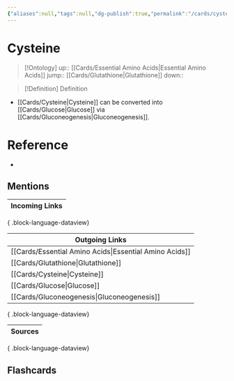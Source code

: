 ```yaml
---
{"aliases":null,"tags":null,"dg-publish":true,"permalink":"/cards/cysteine/","dgPassFrontmatter":true}
---
```


# Cysteine

> [!Ontology]
> up:: [[Cards/Essential Amino Acids\|Essential Amino Acids]]
> jump:: [[Cards/Glutathione\|Glutathione]]
> down:: 

> [!Definition] Definition

- [[Cards/Cysteine\|Cysteine]] can be converted into [[Cards/Glucose\|Glucose]] via [[Cards/Gluconeogenesis\|Gluconeogenesis]].

# Reference

- 

## Mentions

| Incoming Links |
| -------------- |

{ .block-language-dataview}

| Outgoing Links                                            |
| --------------------------------------------------------- |
| [[Cards/Essential Amino Acids\|Essential Amino Acids]] |
| [[Cards/Glutathione\|Glutathione]]                     |
| [[Cards/Cysteine\|Cysteine]]                           |
| [[Cards/Glucose\|Glucose]]                             |
| [[Cards/Gluconeogenesis\|Gluconeogenesis]]             |

{ .block-language-dataview}

| Sources |
| ------- |

{ .block-language-dataview}

## Flashcards